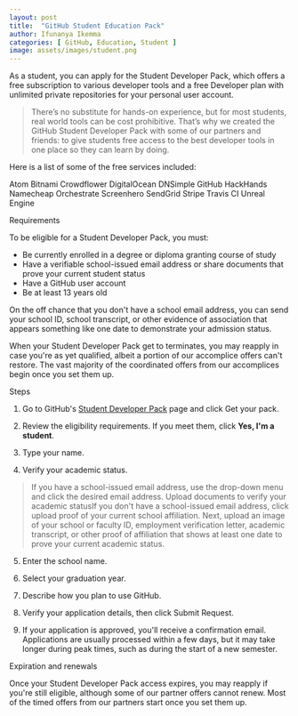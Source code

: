 ```yaml
---
layout: post
title:  "GitHub Student Education Pack"
author: Ifunanya Ikemma
categories: [ GitHub, Education, Student ]
image: assets/images/student.png
---
```

As a student, you can apply for the Student Developer Pack, which offers a free subscription to various developer tools and a free Developer plan with unlimited private repositories for your personal user account.
> There’s no substitute for hands-on experience, but for most students, real world tools can be cost prohibitive. That’s why we created the GitHub Student Developer Pack with some of our partners and friends: to give students free access to the best developer tools in one place so they can learn by doing.

Here is a list of some of the free services included:

Atom
Bitnami
Crowdflower
DigitalOcean
DNSimple
GitHub
HackHands
Namecheap
Orchestrate
Screenhero
SendGrid
Stripe
Travis CI
Unreal Engine

Requirements

To be eligible for a Student Developer Pack, you must:

* Be currently enrolled in a degree or diploma granting course of study
* Have a verifiable school-issued email address or share documents that prove your current student status
* Have a GitHub user account
* Be at least 13 years old

On the off chance that you don't have a school email address, you can send your school ID, school transcript, or other evidence of association that appears something like one date to demonstrate your admission status. 

When your Student Developer Pack get to terminates, you may reapply in case you're as yet qualified, albeit a portion of our accomplice offers can't restore. The vast majority of the coordinated offers from our accomplices begin once you set them up.

Steps

1. Go to GitHub's [Student Developer Pack](https://education.github.com/pack) page and click Get your pack.

2. Review the eligibility requirements. If you meet them, click **Yes, I'm a student**.

3. Type your name.

4. Verify your academic status.

> If you have a school-issued email address, use the drop-down menu and click the desired email address.
Upload documents to verify your academic statusIf you don't have a school-issued email address, click upload proof of your current school affiliation. Next, upload an image of your school or faculty ID, employment verification letter, academic transcript, or other proof of affiliation that shows at least one date to prove your current academic status.

5. Enter the school name.

6. Select your graduation year.

7. Describe how you plan to use GitHub.

8. Verify your application details, then click Submit Request.

9. If your application is approved, you'll receive a confirmation email. Applications are usually processed within a few days, but it may take longer during peak times, such as during the start of a new semester.


Expiration and renewals

Once your Student Developer Pack access expires, you may reapply if you're still eligible, although some of our partner offers cannot renew. Most of the timed offers from our partners start once you set them up.